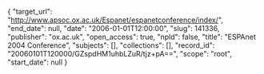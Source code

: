 {
  "target_url": "http://www.apsoc.ox.ac.uk/Espanet/espanetconference/index/", 
  "end_date": null, 
  "date": "2006-01-01T12:00:00", 
  "slug": 141336, 
  "publisher": "ox.ac.uk", 
  "open_access": true, 
  "npld": false, 
  "title": "ESPAnet 2004 Conference", 
  "subjects": [], 
  "collections": [], 
  "record_id": "20060101T120000/GZspdHM1uhbLZuR/tjz+pA==", 
  "scope": "root", 
  "start_date": null
}

